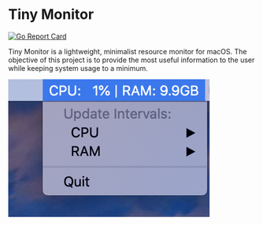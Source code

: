 # Tiny Monitor

[![Go Report Card](https://goreportcard.com/badge/github.com/fischersean/Tiny-Monitor)](https://goreportcard.com/report/github.com/fischersean/Tiny-Monitor)

Tiny Monitor is a lightweight, minimalist resource monitor for macOS. The objective of this project is to provide the most useful information to the user while keeping system usage to a minimum.



![screenshot](https://raw.githubusercontent.com/fischersean/Tiny-Monitor/master/resources/screenshot.png)

